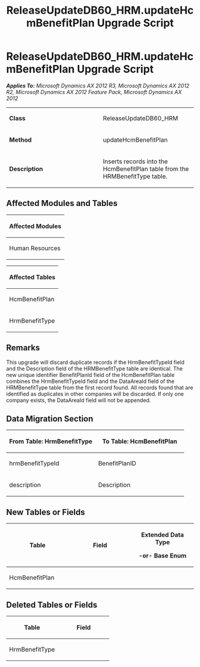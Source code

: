 ﻿---
title: ReleaseUpdateDB60_HRM.updateHcmBenefitPlan Upgrade Script
TOCTitle: ReleaseUpdateDB60_HRM.updateHcmBenefitPlan Upgrade Script
ms:assetid: 7f8b9186-6f10-b249-5451-74d58d5c83d0
ms:mtpsurl: https://msdn.microsoft.com/en-us/library/JJ685872(v=AX.60)
ms:contentKeyID: 49709326
ms.date: 05/18/2015
mtps_version: v=AX.60
---

# ReleaseUpdateDB60\_HRM.updateHcmBenefitPlan Upgrade Script 


_**Applies To:** Microsoft Dynamics AX 2012 R3, Microsoft Dynamics AX 2012 R2, Microsoft Dynamics AX 2012 Feature Pack, Microsoft Dynamics AX 2012_

<table>
<colgroup>
<col style="width: 50%" />
<col style="width: 50%" />
</colgroup>
<tbody>
<tr class="odd">
<td><p><strong>Class</strong></p></td>
<td><p>ReleaseUpdateDB60_HRM</p></td>
</tr>
<tr class="even">
<td><p><strong>Method</strong></p></td>
<td><p>updateHcmBenefitPlan</p></td>
</tr>
<tr class="odd">
<td><p><strong>Description</strong></p></td>
<td><p>Inserts records into the HcmBenefitPlan table from the HRMBenefitType table.</p></td>
</tr>
</tbody>
</table>


## Affected Modules and Tables

<table>
<colgroup>
<col style="width: 100%" />
</colgroup>
<thead>
<tr class="header">
<th><p>Affected Modules</p></th>
</tr>
</thead>
<tbody>
<tr class="odd">
<td><p>Human Resources</p></td>
</tr>
</tbody>
</table>


<table>
<colgroup>
<col style="width: 100%" />
</colgroup>
<thead>
<tr class="header">
<th><p>Affected Tables</p></th>
</tr>
</thead>
<tbody>
<tr class="odd">
<td><p>HcmBenefitPlan</p></td>
</tr>
<tr class="even">
<td><p>HrmBenefitType</p></td>
</tr>
</tbody>
</table>


## Remarks

This upgrade will discard duplicate records if the HrmBenefitTypeId field and the Description field of the HRMBenefitType table are identical. The new unique identifier BenefitPlanId field of the HcmBenefitPlan table combines the HrmBenefitTypeId field and the DataAreaId field of the HRMBenefitType table from the first record found. All records found that are identified as duplicates in other companies will be discarded. If only one company exists, the DataAreaId field will not be appended.

## Data Migration Section

<table>
<colgroup>
<col style="width: 50%" />
<col style="width: 50%" />
</colgroup>
<thead>
<tr class="header">
<th><p>From Table: HrmBenefitType</p></th>
<th><p>To Table: HcmBenefitPlan</p></th>
</tr>
</thead>
<tbody>
<tr class="odd">
<td><p>hrmBenefitTypeId</p></td>
<td><p>BenefitPlanID</p></td>
</tr>
<tr class="even">
<td><p>description</p></td>
<td><p>Description</p></td>
</tr>
</tbody>
</table>


## New Tables or Fields

<table>
<colgroup>
<col style="width: 33%" />
<col style="width: 33%" />
<col style="width: 33%" />
</colgroup>
<thead>
<tr class="header">
<th><p>Table</p></th>
<th><p>Field</p></th>
<th><p>Extended Data Type</p>
<p>-or- Base Enum</p></th>
</tr>
</thead>
<tbody>
<tr class="odd">
<td><p>HcmBenefitPlan</p></td>
<td><p></p></td>
<td><p></p></td>
</tr>
</tbody>
</table>


## Deleted Tables or Fields

<table>
<colgroup>
<col style="width: 50%" />
<col style="width: 50%" />
</colgroup>
<thead>
<tr class="header">
<th><p>Table</p></th>
<th><p>Field</p></th>
</tr>
</thead>
<tbody>
<tr class="odd">
<td><p>HrmBenefitType</p></td>
<td><p></p></td>
</tr>
</tbody>
</table>

  



